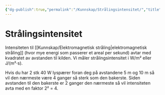 ```yaml
---
{"dg-publish":true,"permalink":"/Kunnskap/Strålingsintensitet/","title":"Strålingsintensitet","tags":["naturfag","fysikk"]}
---
```



# Strålingsintensitet
Intensiteten til [[Kunnskap/Elektromagnetisk stråling\|elektromagnetisk stråling]] (hvor mye energi som passerer et areal per sekund) avtar med kvadratet av avstanden til kilden. Vi måler strålingsintensitet i W/m² eller J/(m²⋅s).

Hvis du har 2 stk 40 W lyspærer foran deg på avstandene 5 m og 10 m så vil den nærmeste være 4 ganger så sterk som den bakerste. Siden avstanden til den bakerste er 2 ganger den nærmeste så vil intensiteten avta med en faktor 2² = 4. 

